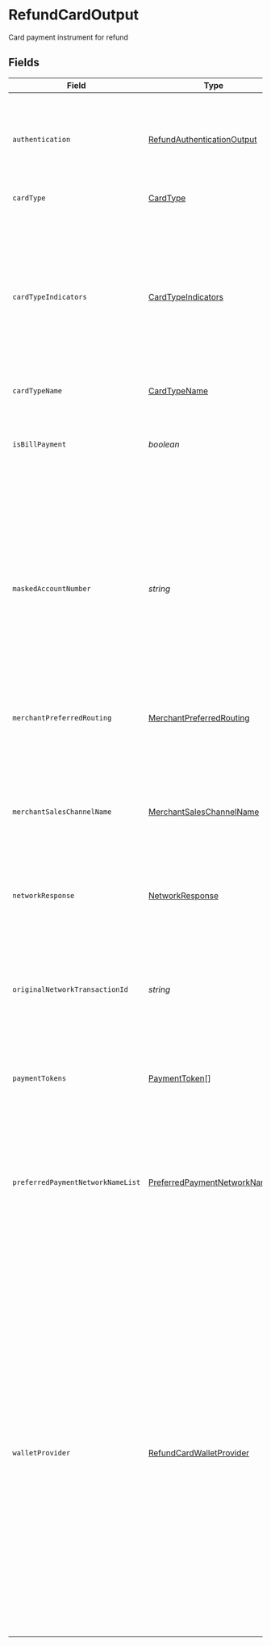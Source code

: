 # RefundCardOutput

Card payment instrument for refund


## Fields

| Field                                                                                                                                                                                                                                                                                                                                                                                                                                                                                        | Type                                                                                                                                                                                                                                                                                                                                                                                                                                                                                         | Required                                                                                                                                                                                                                                                                                                                                                                                                                                                                                     | Description                                                                                                                                                                                                                                                                                                                                                                                                                                                                                  | Example                                                                                                                                                                                                                                                                                                                                                                                                                                                                                      |
| -------------------------------------------------------------------------------------------------------------------------------------------------------------------------------------------------------------------------------------------------------------------------------------------------------------------------------------------------------------------------------------------------------------------------------------------------------------------------------------------- | -------------------------------------------------------------------------------------------------------------------------------------------------------------------------------------------------------------------------------------------------------------------------------------------------------------------------------------------------------------------------------------------------------------------------------------------------------------------------------------------- | -------------------------------------------------------------------------------------------------------------------------------------------------------------------------------------------------------------------------------------------------------------------------------------------------------------------------------------------------------------------------------------------------------------------------------------------------------------------------------------------- | -------------------------------------------------------------------------------------------------------------------------------------------------------------------------------------------------------------------------------------------------------------------------------------------------------------------------------------------------------------------------------------------------------------------------------------------------------------------------------------------- | -------------------------------------------------------------------------------------------------------------------------------------------------------------------------------------------------------------------------------------------------------------------------------------------------------------------------------------------------------------------------------------------------------------------------------------------------------------------------------------------- |
| `authentication`                                                                                                                                                                                                                                                                                                                                                                                                                                                                             | [RefundAuthenticationOutput](../../models/shared/refundauthenticationoutput.md)                                                                                                                                                                                                                                                                                                                                                                                                              | :heavy_minus_sign:                                                                                                                                                                                                                                                                                                                                                                                                                                                                           | The authentication object allows you to opt in to additional security features specific for refund                                                                                                                                                                                                                                                                                                                                                                                           |                                                                                                                                                                                                                                                                                                                                                                                                                                                                                              |
| `cardType`                                                                                                                                                                                                                                                                                                                                                                                                                                                                                   | [CardType](../../models/shared/cardtype.md)                                                                                                                                                                                                                                                                                                                                                                                                                                                  | :heavy_minus_sign:                                                                                                                                                                                                                                                                                                                                                                                                                                                                           | Abbreviation of card name                                                                                                                                                                                                                                                                                                                                                                                                                                                                    | VI                                                                                                                                                                                                                                                                                                                                                                                                                                                                                           |
| `cardTypeIndicators`                                                                                                                                                                                                                                                                                                                                                                                                                                                                         | [CardTypeIndicators](../../models/shared/cardtypeindicators.md)                                                                                                                                                                                                                                                                                                                                                                                                                              | :heavy_minus_sign:                                                                                                                                                                                                                                                                                                                                                                                                                                                                           | The card type indicators provide additional information about the card. For example, if the card is a prepaid card and thus less likely to         support recurring payments or if the card is a healthcare or commercial  card.                                                                                                                                                                                                                                                            |                                                                                                                                                                                                                                                                                                                                                                                                                                                                                              |
| `cardTypeName`                                                                                                                                                                                                                                                                                                                                                                                                                                                                               | [CardTypeName](../../models/shared/cardtypename.md)                                                                                                                                                                                                                                                                                                                                                                                                                                          | :heavy_minus_sign:                                                                                                                                                                                                                                                                                                                                                                                                                                                                           | Card name                                                                                                                                                                                                                                                                                                                                                                                                                                                                                    | VISA                                                                                                                                                                                                                                                                                                                                                                                                                                                                                         |
| `isBillPayment`                                                                                                                                                                                                                                                                                                                                                                                                                                                                              | *boolean*                                                                                                                                                                                                                                                                                                                                                                                                                                                                                    | :heavy_minus_sign:                                                                                                                                                                                                                                                                                                                                                                                                                                                                           | Indicates whether or not the transaction is identified as a bill payment, prearranged between the cardholder and the merchant.                                                                                                                                                                                                                                                                                                                                                               |                                                                                                                                                                                                                                                                                                                                                                                                                                                                                              |
| `maskedAccountNumber`                                                                                                                                                                                                                                                                                                                                                                                                                                                                        | *string*                                                                                                                                                                                                                                                                                                                                                                                                                                                                                     | :heavy_minus_sign:                                                                                                                                                                                                                                                                                                                                                                                                                                                                           | Identifies a concealed number associated with the card number recognized by various payment systems. This is typically concealed by storing only the first 6 and/or last 4 digits of the payment account number or some variation.                                                                                                                                                                                                                                                           | 123456XXXXXX9876                                                                                                                                                                                                                                                                                                                                                                                                                                                                             |
| `merchantPreferredRouting`                                                                                                                                                                                                                                                                                                                                                                                                                                                                   | [MerchantPreferredRouting](../../models/shared/merchantpreferredrouting.md)                                                                                                                                                                                                                                                                                                                                                                                                                  | :heavy_minus_sign:                                                                                                                                                                                                                                                                                                                                                                                                                                                                           | Codifies the routing model used to route the transaction as preferred by merchant.                                                                                                                                                                                                                                                                                                                                                                                                           |                                                                                                                                                                                                                                                                                                                                                                                                                                                                                              |
| `merchantSalesChannelName`                                                                                                                                                                                                                                                                                                                                                                                                                                                                   | [MerchantSalesChannelName](../../models/shared/merchantsaleschannelname.md)                                                                                                                                                                                                                                                                                                                                                                                                                  | :heavy_minus_sign:                                                                                                                                                                                                                                                                                                                                                                                                                                                                           | Label given to a merchant client of the Firm's medium for reaching its customers and facilitating and/or performing sales of its merchandise or services.                                                                                                                                                                                                                                                                                                                                    |                                                                                                                                                                                                                                                                                                                                                                                                                                                                                              |
| `networkResponse`                                                                                                                                                                                                                                                                                                                                                                                                                                                                            | [NetworkResponse](../../models/shared/networkresponse.md)                                                                                                                                                                                                                                                                                                                                                                                                                                    | :heavy_minus_sign:                                                                                                                                                                                                                                                                                                                                                                                                                                                                           | Response information from payment network                                                                                                                                                                                                                                                                                                                                                                                                                                                    |                                                                                                                                                                                                                                                                                                                                                                                                                                                                                              |
| `originalNetworkTransactionId`                                                                                                                                                                                                                                                                                                                                                                                                                                                               | *string*                                                                                                                                                                                                                                                                                                                                                                                                                                                                                     | :heavy_minus_sign:                                                                                                                                                                                                                                                                                                                                                                                                                                                                           | Reference to a previous transaction. For merchant initiated transactions (MIT), the network transaction identifier from the original transaction must be sent in this field.                                                                                                                                                                                                                                                                                                                 | 1c4b1100-4017-11e9-b649-8de064224186                                                                                                                                                                                                                                                                                                                                                                                                                                                         |
| `paymentTokens`                                                                                                                                                                                                                                                                                                                                                                                                                                                                              | [PaymentToken](../../models/shared/paymenttoken.md)[]                                                                                                                                                                                                                                                                                                                                                                                                                                        | :heavy_minus_sign:                                                                                                                                                                                                                                                                                                                                                                                                                                                                           | List of payment tokens for the transaction                                                                                                                                                                                                                                                                                                                                                                                                                                                   |                                                                                                                                                                                                                                                                                                                                                                                                                                                                                              |
| `preferredPaymentNetworkNameList`                                                                                                                                                                                                                                                                                                                                                                                                                                                            | [PreferredPaymentNetworkName](../../models/shared/preferredpaymentnetworkname.md)[]                                                                                                                                                                                                                                                                                                                                                                                                          | :heavy_minus_sign:                                                                                                                                                                                                                                                                                                                                                                                                                                                                           | Define the list of Payment Network Name preferred by merchant.  Payment Network Name is the label for primary transactions processing network through which card's (Debit or credit) account transactions are processed.                                                                                                                                                                                                                                                                     |                                                                                                                                                                                                                                                                                                                                                                                                                                                                                              |
| `walletProvider`                                                                                                                                                                                                                                                                                                                                                                                                                                                                             | [RefundCardWalletProvider](../../models/shared/refundcardwalletprovider.md)                                                                                                                                                                                                                                                                                                                                                                                                                  | :heavy_minus_sign:                                                                                                                                                                                                                                                                                                                                                                                                                                                                           | Identifies the organization who manages the e-wallet for a consumer. The actual e-wallet management responsibilities may include hosting, accessing, communicating, and/or updating all or some of the customer data associated with the e-wallet.  An E-wallet is an application that is created on the mobile device to interact with the Point of Sale (POS) device as a catalyst for a transaction. This value may be sent to the Firm (as in Visa Tokenization) or created by the Firm. |                                                                                                                                                                                                                                                                                                                                                                                                                                                                                              |